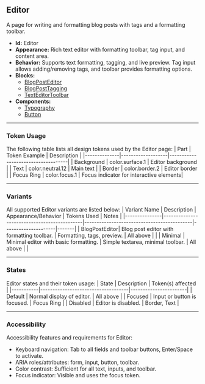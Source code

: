 ## Editor
A page for writing and formatting blog posts with tags and a formatting toolbar.
- **Id:** Editor
- **Appearance:** Rich text editor with formatting toolbar, tag input, and content area.
- **Behavior:** Supports text formatting, tagging, and live preview. Tag input allows adding/removing tags, and toolbar provides formatting options.
- **Blocks:**
  - [BlogPostEditor](../blocks/BlogPostEditor.md)
  - [BlogPostTagging](../blocks/BlogPostTagging.md)
  - [TextEditorToolbar](../blocks/TextEditorToolbar.md)
- **Components:**
  - [Typography](../components/Typography.md)
  - [Button](../components/Button.md)

---

### Token Usage
The following table lists all design tokens used by the Editor page:
| Part         | Token Example      | Description                        |
|--------------|-------------------|------------------------------------|
| Background   | color.surface.1   | Editor background                  |
| Text         | color.neutral.12  | Main text                          |
| Border       | color.border.2    | Editor border                      |
| Focus Ring   | color.focus.1     | Focus indicator for interactive elements|

---

### Variants
All supported Editor variants are listed below:
| Variant Name   | Description                                 | Appearance/Behavior                        | Tokens Used         | Notes |
|---------------|---------------------------------------------|--------------------------------------------|---------------------|-------|
| BlogPostEditor| Blog post editor with formatting toolbar.    | Formatting, tags, preview.                 | All above           |       |
| Minimal       | Minimal editor with basic formatting.        | Simple textarea, minimal toolbar.          | All above           |       |

---

### States
Editor states and their token usage:
| State     | Description                        | Token(s) affected      |
|-----------|------------------------------------|-----------------------|
| Default   | Normal display of editor.          | All above             |
| Focused   | Input or button is focused.        | Focus Ring            |
| Disabled  | Editor is disabled.                | Border, Text          |

---

### Accessibility
Accessibility features and requirements for Editor:
- Keyboard navigation: Tab to all fields and toolbar buttons, Enter/Space to activate.
- ARIA roles/attributes: form, input, button, toolbar.
- Color contrast: Sufficient for all text, inputs, and toolbar.
- Focus indicator: Visible and uses the focus token.
